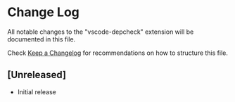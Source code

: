 # Change Log

All notable changes to the "vscode-depcheck" extension will be documented in this file.

Check [Keep a Changelog](http://keepachangelog.com/) for recommendations on how to structure this file.

## [Unreleased]

- Initial release